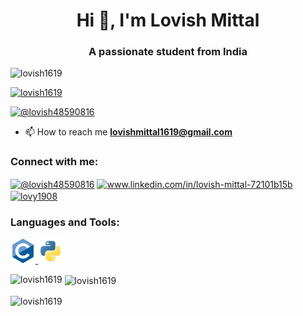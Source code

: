 <h1 align="center">Hi 👋, I'm Lovish Mittal</h1>
<h3 align="center">A passionate student from India</h3>

<p align="left"> <img src="https://komarev.com/ghpvc/?username=lovish1619&label=Profile%20views&color=0e75b6&style=flat" alt="lovish1619" /> </p>

<p align="left"> <a href="https://github.com/ryo-ma/github-profile-trophy"><img src="https://github-profile-trophy.vercel.app/?username=lovish1619" alt="lovish1619" /></a> </p>

<p align="left"> <a href="https://twitter.com/@lovish48590816" target="blank"><img src="https://img.shields.io/twitter/follow/@lovish48590816?logo=twitter&style=for-the-badge" alt="@lovish48590816" /></a> </p>

- 📫 How to reach me **lovishmittal1619@gmail.com**

<h3 align="left">Connect with me:</h3>
<p align="left">
<a href="https://twitter.com/@lovish48590816" target="blank"><img align="center" src="https://raw.githubusercontent.com/rahuldkjain/github-profile-readme-generator/master/src/images/icons/Social/twitter.svg" alt="@lovish48590816" height="30" width="40" /></a>
<a href="https://linkedin.com/in/www.linkedin.com/in/lovish-mittal-72101b15b" target="blank"><img align="center" src="https://raw.githubusercontent.com/rahuldkjain/github-profile-readme-generator/master/src/images/icons/Social/linked-in-alt.svg" alt="www.linkedin.com/in/lovish-mittal-72101b15b" height="30" width="40" /></a>
<a href="https://instagram.com/lovy1908" target="blank"><img align="center" src="https://raw.githubusercontent.com/rahuldkjain/github-profile-readme-generator/master/src/images/icons/Social/instagram.svg" alt="lovy1908" height="30" width="40" /></a>
</p>

<h3 align="left">Languages and Tools:</h3>
<p align="left"> <a href="https://www.cprogramming.com/" target="_blank"> <img src="https://raw.githubusercontent.com/devicons/devicon/master/icons/c/c-original.svg" alt="c" width="40" height="40"/> </a> <a href="https://www.python.org" target="_blank"> <img src="https://raw.githubusercontent.com/devicons/devicon/master/icons/python/python-original.svg" alt="python" width="40" height="40"/> </a> </p>

<p><img align="left" src="https://github-readme-stats.vercel.app/api/top-langs?username=lovish1619&show_icons=true&locale=en&layout=compact" alt="lovish1619" /></p>

<p>&nbsp;<img align="center" src="https://github-readme-stats.vercel.app/api?username=lovish1619&show_icons=true&locale=en" alt="lovish1619" /></p>

<p><img align="center" src="https://github-readme-streak-stats.herokuapp.com/?user=lovish1619&" alt="lovish1619" /></p>
